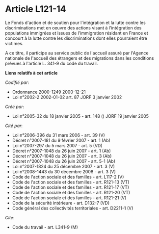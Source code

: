# Article L121-14

Le Fonds d'action et de soutien pour l'intégration et la lutte contre les discriminations met en oeuvre des actions visant à
l'intégration des populations immigrées et issues de l'immigration résidant en France et concourt à la lutte contre les
discriminations dont elles pourraient être victimes.

A ce titre, il participe au service public de l'accueil assuré par l'Agence nationale de l'accueil des étrangers et des
migrations dans les conditions prévues à l'article L. 341-9 du code du travail.

**Liens relatifs à cet article**

_Codifié par_:

  - Ordonnance 2000-1249 2000-12-21
  - Loi n°2002-2 2002-01-02 art. 87 JORF 3 janvier 2002

_Créé par_:

  - Loi n°2005-32 du 18 janvier 2005 - art. 148 () JORF 19 janvier 2005

_Cité par_:

  - Loi n°2006-396 du 31 mars 2006 - art. 39 (V)
  - Décret n°2007-181 du 9 février 2007 - art. 1 (Ab)
  - Loi n°2007-297 du 5 mars 2007 - art. 5 (VD)
  - Décret n°2007-1048 du 26 juin 2007 - art. 1 (Ab)
  - Décret n°2007-1048 du 26 juin 2007 - art. 3 (Ab)
  - Décret n°2007-1048 du 26 juin 2007 - art. 5-1 (Ab)
  - Loi n°2007-1824 du 25 décembre 2007 - art. 3 (V)
  - Loi n°2008-1443 du 30 décembre 2008 - art. 3 (V)
  - Code de l'action sociale et des familles - art. L117-2 (V)
  - Code de l'action sociale et des familles - art. R121-13 (VT)
  - Code de l'action sociale et des familles - art. R121-17 (VT)
  - Code de l'action sociale et des familles - art. R121-20 (VT)
  - Code de l'action sociale et des familles - art. R121-21 (V)
  - Code de la sécurité intérieure - art. D132-7 (VD)
  - Code général des collectivités territoriales - art. D2211-1 (V)

_Cite_:

  - Code du travail - art. L341-9 (M)
